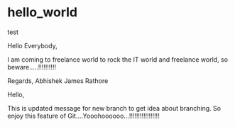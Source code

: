 # hello_world
test


Hello Everybody,

I am coming to freelance world to rock the IT world and freelance world, so beware.....!!!!!!!!!!


Regards,
Abhishek James Rathore


Hello,

This is updated message for new branch to get idea about branching.
So enjoy this feature of Git....Yooohoooooo...!!!!!!!!!!!!!!!!!